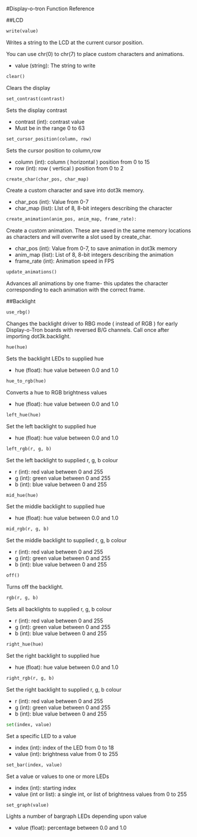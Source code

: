 #Display-o-tron Function Reference

##LCD

```python
write(value)
```
Writes a string to the LCD at the current cursor position.

You can use chr(0) to chr(7) to place custom characters and animations.

* value (string): The string to write

```python
clear()
```
Clears the display

```python
set_contrast(contrast)
```
Sets the display contrast

* contrast (int): contrast value
* Must be in the range 0 to 63

```python
set_cursor_position(column, row)
```
Sets the cursor position to column,row

* column (int): column ( horizontal ) position from 0 to 15
* row (int): row ( vertical ) position from 0 to 2

```python
create_char(char_pos, char_map)
```
Create a custom character and save into dot3k memory.

* char_pos (int): Value from 0-7
* char_map (list): LIst of 8, 8-bit integers describing the character

```python
create_animation(anim_pos, anim_map, frame_rate):
```
Create a custom animation. These are saved in the same memory locations as characters and will overwrite a slot used by create_char.

* char_pos (int): Value from 0-7, to save animation in dot3k memory
* anim_map (list): List of 8, 8-bit integers describing the animation
* frame_rate (int): Animation speed in FPS

```python
update_animations()
```
Advances all animations by one frame- this updates the character corresponding to each animation with the correct frame.

##Backlight

```python
use_rbg()
```
Changes the backlight driver to RBG mode ( instead of RGB ) for early Display-o-Tron boards with reversed B/G channels. Call once after importing dot3k.backlight.

```python
hue(hue)
```
Sets the backlight LEDs to supplied hue

* hue (float): hue value between 0.0 and 1.0

```python
hue_to_rgb(hue)
```
Converts a hue to RGB brightness values

* hue (float): hue value between 0.0 and 1.0

```python
left_hue(hue)
```
Set the left backlight to supplied hue

* hue (float): hue value between 0.0 and 1.0

```python
left_rgb(r, g, b)
```
Set the left backlight to supplied r, g, b colour

* r (int): red value between 0 and 255
* g (int): green value between 0 and 255
* b (int): blue value between 0 and 255

```python
mid_hue(hue)
```
Set the middle backlight to supplied hue

* hue (float): hue value between 0.0 and 1.0

```python
mid_rgb(r, g, b)
```
Set the middle backlight to supplied r, g, b colour

* r (int): red value between 0 and 255
* g (int): green value between 0 and 255
* b (int): blue value between 0 and 255

```python
off()
```
Turns off the backlight.

```python
rgb(r, g, b)
```
Sets all backlights to supplied r, g, b colour

* r (int): red value between 0 and 255
* g (int): green value between 0 and 255
* b (int): blue value between 0 and 255

```python
right_hue(hue)
```
Set the right backlight to supplied hue

* hue (float): hue value between 0.0 and 1.0

```python
right_rgb(r, g, b)
```
Set the right backlight to supplied r, g, b colour

* r (int): red value between 0 and 255
* g (int): green value between 0 and 255
* b (int): blue value between 0 and 255

```python
set(index, value)
```
Set a specific LED to a value

* index (int): index of the LED from 0 to 18
* value (int): brightness value from 0 to 255

```python
set_bar(index, value)
```
Set a value or values to one or more LEDs

* index (int): starting index
* value (int or list): a single int, or list of brightness values from 0 to 255

```python
set_graph(value)
```
Lights a number of bargraph LEDs depending upon value

* value (float): percentage between 0.0 and 1.0
